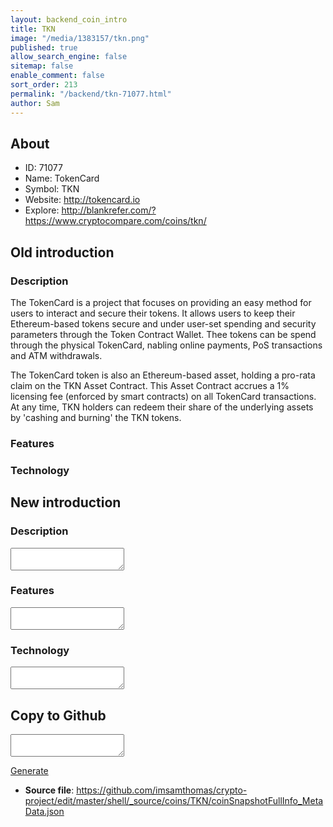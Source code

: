```yaml
---
layout: backend_coin_intro
title: TKN
image: "/media/1383157/tkn.png"
published: true
allow_search_engine: false
sitemap: false
enable_comment: false
sort_order: 213
permalink: "/backend/tkn-71077.html"
author: Sam
---
```


## About

- ID: 71077
- Name: TokenCard  
- Symbol: TKN
- Website: http://tokencard.io
- Explore: http://blankrefer.com/?https://www.cryptocompare.com/coins/tkn/


## Old introduction

### Description

<p>The TokenCard is a project that focuses on providing an easy method for users to interact and secure their tokens. It allows users to keep their Ethereum-based tokens secure and under user-set spending and security parameters through the Token Contract Wallet. Thee tokens can be spend through the physical TokenCard, <span>nabling online payments, PoS transactions and ATM withdrawals.</span></p><p><span>The TokenCard token is also an Ethereum-based asset</span>, holding a pro-rata claim on the TKN Asset Contract. This Asset Contract accrues a 1% licensing fee (enforced by smart contracts) on all TokenCard transactions. At any time, TKN holders can redeem their share of the underlying assets by &#39;cashing and burning&#39; the TKN tokens.</p>

### Features


### Technology




## New introduction


### Description
<textarea id="meta_description" name="description"></textarea>

### Features
<textarea id="meta_features" name="features"></textarea>

### Technology
<textarea id="meta_technology" name="technology"></textarea>


## Copy to Github

<textarea id="coinsnapshotfullinfo_metadata"></textarea>

<a href="#gen" onclick="generateMetaDatJson()">Generate</a>

- **Source file**: <a href="https://github.com/imsamthomas/crypto-project/edit/master/shell/_source/coins/TKN/coinSnapshotFullInfo_MetaData.json">https://github.com/imsamthomas/crypto-project/edit/master/shell/_source/coins/TKN/coinSnapshotFullInfo_MetaData.json</a>

